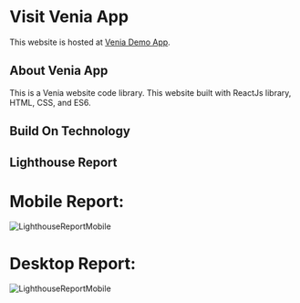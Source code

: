 # Visit Venia App
This website is hosted at [Venia Demo App](https://single15.github.io/venia/).

## About Venia App

This is a Venia website code library. This website built with ReactJs library, HTML, CSS, and ES6.  

## Build On Technology



## Lighthouse Report
# Mobile Report: 
![LighthouseReportMobile](https://user-images.githubusercontent.com/102651970/175056936-6972b40a-b59d-408b-8bf7-e680f7508ae6.PNG)


# Desktop Report: 
![LighthouseReportMobile](https://user-images.githubusercontent.com/102651970/175056989-b8da57da-2f4c-44cc-bc57-661863e342b7.PNG)

